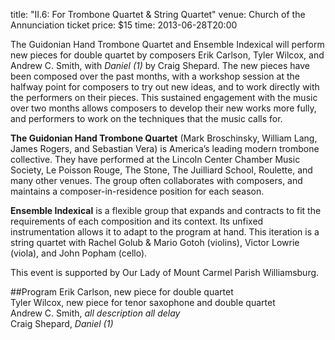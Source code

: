 title: "II.6: For Trombone Quartet & String Quartet"
venue: Church of the Annunciation
ticket price: $15
time: 2013-06-28T20:00

The Guidonian Hand Trombone Quartet and Ensemble Indexical will perform new
pieces for double quartet by composers Erik Carlson, Tyler Wilcox, and Andrew
C. Smith, with *Daniel (1)* by Craig Shepard. The new pieces have been composed
over the past months, with a workshop session at the halfway point for
composers to try out new ideas, and to work directly with the performers on
their pieces. This sustained engagement with the music over two months allows
composers to develop their new works more fully, and performers to work on the
techniques that the music calls for.

**The Guidonian Hand Trombone Quartet** (Mark Broschinsky, William Lang, James
Rogers, and Sebastian Vera) is America’s leading modern trombone collective.
They have performed at the Lincoln Center Chamber Music Society, Le Poisson
Rouge, The Stone, The Juilliard School, Roulette, and many other venues. The
group often collaborates with composers, and maintains a composer-in-residence
position for each season.

**Ensemble Indexical** is a flexible group that expands and contracts to fit
the requirements of each composition and its context. Its unfixed
instrumentation allows it to adapt to the program at hand. This iteration is a
string quartet with Rachel Golub & Mario Gotoh (violins), Victor Lowrie
(viola), and John Popham (cello).

This event is supported by Our Lady of Mount Carmel Parish Williamsburg.

##Program
Erik Carlson, new piece for double quartet  
Tyler Wilcox, new piece for tenor saxophone and double quartet  
Andrew C. Smith, *all description all delay*  
Craig Shepard, *Daniel (1)*